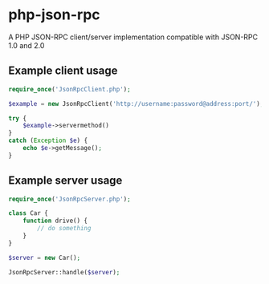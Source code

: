 # php-json-rpc

A PHP JSON-RPC client/server implementation compatible with JSON-RPC 1.0 and 2.0

## Example client usage

```php
require_once('JsonRpcClient.php');

$example = new JsonRpcClient('http://username:password@address:port/');

try {
	$example->servermethod()
}
catch (Exception $e) { 
    echo $e->getMessage();
}
```

## Example server usage

```php
require_once('JsonRpcServer.php');

class Car {
	function drive() {
		// do something
	}
}

$server = new Car();

JsonRpcServer::handle($server);
```